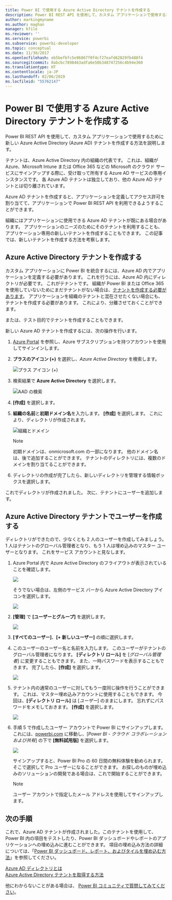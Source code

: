 ```yaml
---
title: Power BI で使用する Azure Active Directory テナントを作成する
description: Power BI REST API を使用して、カスタム アプリケーションで使用するために新しい Azure Active Directory (Azure AD) テナントを作成する方法を説明します。
author: markingmyname
ms.author: maghan
manager: kfile
ms.reviewer: ''
ms.service: powerbi
ms.subservice: powerbi-developer
ms.topic: conceptual
ms.date: 11/30/2017
ms.openlocfilehash: eb5befbfc5e96867f0f4cf27eafd62829fb488f4
ms.sourcegitcommit: 0abcbc7898463adfa6e50b348747256c4b94e360
ms.translationtype: HT
ms.contentlocale: ja-JP
ms.lasthandoff: 02/06/2019
ms.locfileid: "55762147"
---
```

# <a name="create-an-azure-active-directory-tenant-to-use-with-power-bi"></a>Power BI で使用する Azure Active Directory テナントを作成する

Power BI REST API を使用して、カスタム アプリケーションで使用するために新しい Azure Active Directory (Azure AD) テナントを作成する方法を説明します。

テナントは、Azure Active Directory 内の組織の代表です。 これは、組織が Azure、Microsoft Intune または Office 365 などの Microsoft のクラウド サービスにサインアップする際に、受け取って所有する Azure AD サービスの専用インスタンスです。 各 Azure AD テナントは独立しており、他の Azure AD テナントとは切り離されています。

Azure AD テナントを作成すると、アプリケーションを定義してアクセス許可を割り当てて、アプリケーションで Power BI REST API を利用できるようすることができます。

組織にはアプリケーションに使用できる Azure AD テナントが既にある場合があります。 アプリケーションのニーズのためにそのテナントを利用することも、アプリケーション専用の新しいテナントを作成することもできます。 この記事では、新しいテナントを作成する方法を考察します。

## <a name="create-an-azure-active-directory-tenant"></a>Azure Active Directory テナントを作成する

カスタム アプリケーションに Power BI を統合するには、Azure AD 内でアプリケーションを定義する必要があります。 これを行うには、Azure AD 内にディレクトリが必要です。 これがテナントです。 組織が Power BI または Office 365 を使用していないためにまだテナントがない場合は、[テナントを作成する必要があります](https://docs.microsoft.com/azure/active-directory/develop/active-directory-howto-tenant)。 アプリケーションを組織のテナントと混在させたくない場合にも、テナントを作成する必要があります。 これにより、分離させておくことができます。

または、テスト目的でテナントを作成することもできます。

新しい Azure AD テナントを作成するには、次の操作を行います。

1. [Azure Portal](https://portal.azure.com) を参照し、Azure サブスクリプションを持つアカウントを使用してサインインします。

2. **プラスのアイコン (+)** を選択し、*Azure Active Directory* を検索します。

    ![プラス アイコン (+)](media/create-an-azure-active-directory-tenant/new-directory.png)

3. 検索結果で **Azure Active Directory** を選択します。

    ![AAD の検索](media/create-an-azure-active-directory-tenant/new-directory2.png)

4. **[作成]** を選択します。

5. **組織の名前**と**初期ドメイン名**を入力します。 **[作成]** を選択します。 これにより、ディレクトリが作成されます。

    ![組織とドメイン](media/create-an-azure-active-directory-tenant/organization-and-domain.png)

   > [!NOTE]
   > 初期ドメインは、onmicrosoft.com の一部になります。 他のドメイン名は、後で追加することができます。 テナントのディレクトリには、複数のドメインを割り当てることができます。

6. ディレクトリの作成が完了したら、新しいディレクトリを管理する情報ボックスを選択します。

これでディレクトリが作成されました。 次に、テナントにユーザーを追加します。

## <a name="create-some-users-in-your-azure-active-directory-tenant"></a>Azure Active Directory テナントでユーザーを作成する

ディレクトリができたので、少なくとも 2 人のユーザーを作成してみましょう。 1 人はテナントのグローバル管理者となり、もう 1 人は埋め込みのマスター ユーザーとなります。 これをサービス アカウントと見なします。

1. Azure Portal 内で Azure Active Directory のフライアウトが表示されていることを確認します。

    ![](media/create-an-azure-active-directory-tenant/aad-flyout.png)

    そうでない場合は、左側のサービス バーから Azure Active Directory アイコンを選択します。

    ![](media/create-an-azure-active-directory-tenant/aad-service.png)
2. **[管理]** で **[ユーザーとグループ]** を選択します。

    ![](media/create-an-azure-active-directory-tenant/users-and-groups.png)
3. **[すべてのユーザー]**、**[+ 新しいユーザー]** の順に選択します。
4. このユーザーのユーザー名と名前を入力します。 このユーザーがテナントのグローバル管理者になります。 **[ディレクトリ ロール]** を [*グローバル管理者*] に変更することもできます。 また、一時パスワードを表示することもできます。 完了したら、**[作成]** を選択します。

    ![](media/create-an-azure-active-directory-tenant/global-admin.png)

5. テナント内の通常のユーザーに対してもう一度同じ操作を行うことができます。 これは、マスター埋め込みアカウントに使用することもできます。 今回は、**[ディレクトリ ロール]** は [*ユーザー*] のままにします。 忘れずにパスワードをメモしておきます。 **[作成]** を選択します。

    ![](media/create-an-azure-active-directory-tenant/pbiembed-user.png)
6. 手順 5 で作成したユーザー アカウントで Power BI にサインアップします。 これには、[powerbi.com](https://powerbi.microsoft.com/get-started/) に移動し、[*Power BI - クラウド コラボレーションおよび共有*] の下で **[無料試用版]** を選択します。

    ![](media/create-an-azure-active-directory-tenant/try-powerbi-free.png)

    サインアップすると、Power BI Pro の 60 日間の無料体験を勧められます。 そこで選択して Pro ユーザーになることができます。 お探しのものが埋め込みのソリューションの開発である場合は、これで開始することができます。

   > [!NOTE]
   > ユーザー アカウントで指定したメール アドレスを使用してサインアップします。

## <a name="next-steps"></a>次の手順

これで、Azure AD テナントが作成されました。このテナントを使用して、Power BI 内の項目をテストしたり、Power BI ダッシュボードやレポートのアプリケーションへの埋め込みに進むことができます。 項目の埋め込み方法の詳細については、「[Power BI ダッシュボード、レポート、およびタイルを埋め込む方法](embedding-content.md)」を参照してください。

[Azure AD ディレクトリとは](https://docs.microsoft.com/azure/active-directory/active-directory-whatis)  
[Azure Active Directory テナントを取得する方法](https://docs.microsoft.com/azure/active-directory/develop/active-directory-howto-tenant)  

他にわからないことがある場合は、 [Power BI コミュニティで質問してみてください](http://community.powerbi.com/)。